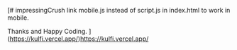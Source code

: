[# impressingCrush
link mobile.js instead of script.js in index.html to work in mobile.

Thanks and Happy Coding.
](https://kulfi.vercel.app/)https://kulfi.vercel.app/
